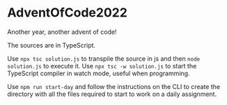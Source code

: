 # AdventOfCode2022
Another year, another advent of code!

The sources are in TypeScript.

Use `npx tsc solution.js` to transpile the source in js and then `node solution.js` to execute it.
Use `npx tsc -w solution.js` to start the TypeScript compiler in watch mode, useful when programming.

Use `npm run start-day` and follow the instructions on the CLI to create the directory with all the files required to start to work on a
daily assignment.
